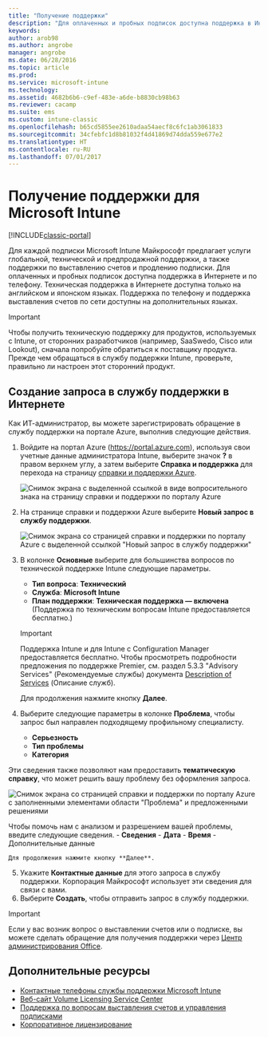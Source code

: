 ```yaml
---
title: "Получение поддержки"
description: "Для оплаченных и пробных подписок доступна поддержка в Интернете и по телефону."
keywords: 
author: arob98
ms.author: angrobe
manager: angrobe
ms.date: 06/28/2016
ms.topic: article
ms.prod: 
ms.service: microsoft-intune
ms.technology: 
ms.assetid: 4682b6b6-c9ef-483e-a6de-b8830cb98b63
ms.reviewer: cacamp
ms.suite: ems
ms.custom: intune-classic
ms.openlocfilehash: b65cd5855ee2610adaa54aecf8c6fc1ab3061833
ms.sourcegitcommit: 34cfebfc1d8b81032f4d41869d74dda559e677e2
ms.translationtype: HT
ms.contentlocale: ru-RU
ms.lasthandoff: 07/01/2017
---
```

# <a name="how-to-get-support-for-microsoft-intune"></a>Получение поддержки для Microsoft Intune

[!INCLUDE[classic-portal](../includes/classic-portal.md)]

Для каждой подписки Microsoft Intune Майкрософт предлагает услуги глобальной, технической и предпродажной поддержки, а также поддержки по выставлению счетов и продлению подписки. Для оплаченных и пробных подписок доступна поддержка в Интернете и по телефону. Техническая поддержка в Интернете доступна только на английском и японском языках. Поддержка по телефону и поддержка выставления счетов по сети доступны на дополнительных языках.

>[!IMPORTANT]
> Чтобы получить техническую поддержку для продуктов, используемых с Intune, от сторонних разработчиков (например, SaaSwedo, Cisco или Lookout), сначала попробуйте обратиться к поставщику продукта. Прежде чем обращаться в службу поддержки Intune, проверьте, правильно ли настроен этот сторонний продукт.

## <a name="create-an-online-support-ticket"></a>Создание запроса в службу поддержки в Интернете

Как ИТ-администратор, вы можете зарегистрировать обращение в службу поддержки на портале Azure, выполнив следующие действия.

1. Войдите на портал Azure (https://portal.azure.com), используя свои учетные данные администратора Intune, выберите значок **?** в правом верхнем углу, а затем выберите **Справка и поддержка** для перехода на страницу [справки и поддержки Azure](https://portal.azure.com/#blade/Microsoft_Azure_Support/HelpAndSupportBlade/overview).

    ![Снимок экрана с выделенной ссылкой в виде вопросительного знака на страницу справки и поддержки по порталу Azure](./media/azure-get-support.png)

2. На странице справки и поддержки Azure выберите **Новый запрос в службу поддержки**.

    ![Снимок экрана со страницей справки и поддержки по порталу Azure с выделенной ссылкой "Новый запрос в службу поддержки"](media/azure-support-ticket-link.png)
3. В колонке **Основные** выберите для большинства вопросов по технической поддержке Intune следующие параметры.
    - **Тип вопроса**: **Технический**
    - **Служба**: **Microsoft Intune**
    - **План поддержки**: **Техническая поддержка — включена** (Поддержка по техническим вопросам Intune предоставляется бесплатно.)

    >[!IMPORTANT]
    >Поддержка Intune и для Intune с Configuration Manager предоставляется бесплатно. Чтобы просмотреть подробности предложения по поддержке Premier, см. раздел 5.3.3 "Advisory Services" (Рекомендуемые службы) документа [Description of Services](https://www.microsoft.com/en-us/microsoftservices/services-list.aspx) (Описание служб).

    Для продолжения нажмите кнопку **Далее**.
4. Выберите следующие параметры в колонке **Проблема**, чтобы запрос был направлен подходящему профильному специалисту.
    - **Серьезность**
    - **Тип проблемы**
    - **Категория**

 Эти сведения также позволяют нам предоставить **тематическую справку**, что может решить вашу проблему без оформления запроса.

 ![Снимок экрана со страницей справки и поддержки по порталу Azure с заполненными элементами области "Проблема" и предложенными решениями](./media/support-need-solutions.png)

 Чтобы помочь нам с анализом и разрешением вашей проблемы, введите следующие сведения.
    -   **Сведения**
    - **Дата**
    - **Время**
    - Дополнительные данные

    Для продолжения нажмите кнопку **Далее**.
5. Укажите **Контактные данные** для этого запроса в службу поддержки. Корпорация Майкрософт использует эти сведения для связи с вами.
6. Выберите **Создать**, чтобы отправить запрос в службу поддержки.

>[!IMPORTANT]
>Если у вас возник вопрос о выставлении счетов или о подписке, вы можете сделать обращение для получения поддержки через [Центр администрирования Office](https://portal.office.com/Support/SupportEntry.aspx).

## <a name="additional-resources"></a>Дополнительные ресурсы
- [Контактные телефоны службы поддержки Microsoft Intune](contact-assisted-phone-support-for-microsoft-intune.md)
- [Веб-сайт Volume Licensing Service Center](http://go.microsoft.com/fwlink/p/?LinkID=282016)
- [Поддержка по вопросам выставления счетов и управления подписками](https://support.office.com/article/Contact-Office-365-for-business-support-Admin-Help-32a17ca7-6fa0-4870-8a8d-e25ba4ccfd4b?ui=en-US&rs=en-US&ad=US)
- [Корпоративное лицензирование](http://go.microsoft.com/fwlink/p/?LinkID=282015)

